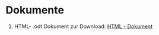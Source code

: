 # Dokumente
1. HTML- .odt Dokument zur Download:
[HTML - Dokument](https://github.com/HTL-Turm/documents/blob/master/HTML/HTMLDOC.odt)
